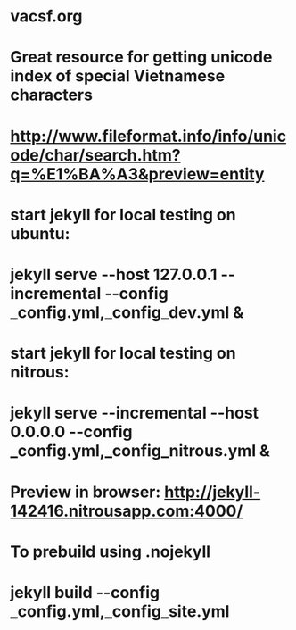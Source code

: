 # vacsf.org
# Great resource for getting unicode index of special Vietnamese characters
# http://www.fileformat.info/info/unicode/char/search.htm?q=%E1%BA%A3&preview=entity
# start jekyll for local testing on ubuntu:
# jekyll serve --host 127.0.0.1 --incremental --config _config.yml,_config_dev.yml &
# start jekyll for local testing on nitrous:
# jekyll serve --incremental --host 0.0.0.0 --config _config.yml,_config_nitrous.yml &
# Preview in browser: http://jekyll-142416.nitrousapp.com:4000/
# To prebuild using .nojekyll
# jekyll build --config _config.yml,_config_site.yml
